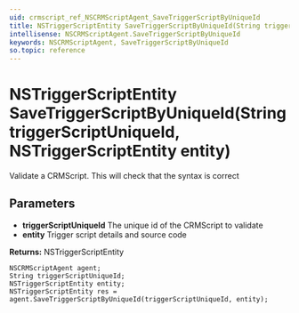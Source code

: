```yaml
---
uid: crmscript_ref_NSCRMScriptAgent_SaveTriggerScriptByUniqueId
title: NSTriggerScriptEntity SaveTriggerScriptByUniqueId(String triggerScriptUniqueId, NSTriggerScriptEntity entity)
intellisense: NSCRMScriptAgent.SaveTriggerScriptByUniqueId
keywords: NSCRMScriptAgent, SaveTriggerScriptByUniqueId
so.topic: reference
---
```


# NSTriggerScriptEntity SaveTriggerScriptByUniqueId(String triggerScriptUniqueId, NSTriggerScriptEntity entity)

Validate a CRMScript. This will check that the syntax is correct

## Parameters

* **triggerScriptUniqueId** The unique id of the CRMScript to validate
* **entity** Trigger script details and source code

**Returns:** NSTriggerScriptEntity

```crmscript
NSCRMScriptAgent agent;
String triggerScriptUniqueId;
NSTriggerScriptEntity entity;
NSTriggerScriptEntity res = agent.SaveTriggerScriptByUniqueId(triggerScriptUniqueId, entity);
```

